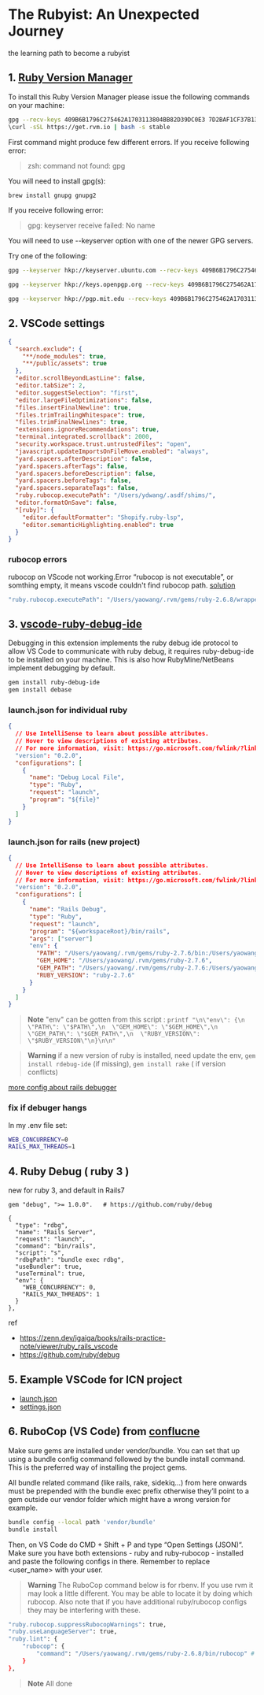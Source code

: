 # The Rubyist: An Unexpected Journey
the learning path to become a rubyist

## 1. [Ruby Version Manager](https://rvm.io/)
To install this Ruby Version Manager please issue the following commands on your machine:
```bash
gpg --recv-keys 409B6B1796C275462A1703113804BB82D39DC0E3 7D2BAF1CF37B13E2069D6956105BD0E739499BDB
\curl -sSL https://get.rvm.io | bash -s stable
```
First command might produce few different errors. If you receive following error:

> zsh: command not found: gpg

You will need to install gpg(s):
```sh
brew install gnupg gnupg2
```

If you receive following error:

> gpg: keyserver receive failed: No name

You will need to use --keyserver option with one of the newer GPG servers. 

Try one of the following:
```sh
gpg --keyserver hkp://keyserver.ubuntu.com --recv-keys 409B6B1796C275462A1703113804BB82D39DC0E3 7D2BAF1CF37B13E2069D6956105BD0E739499BDB

gpg --keyserver hkp://keys.openpgp.org --recv-keys 409B6B1796C275462A1703113804BB82D39DC0E3 7D2BAF1CF37B13E2069D6956105BD0E739499BDB

gpg --keyserver hkp://pgp.mit.edu --recv-keys 409B6B1796C275462A1703113804BB82D39DC0E3 7D2BAF1CF37B13E2069D6956105BD0E739499BDB
```


## 2. VSCode settings
```json
{
  "search.exclude": {
    "**/node_modules": true,
    "**/public/assets": true
  },
  "editor.scrollBeyondLastLine": false,
  "editor.tabSize": 2,
  "editor.suggestSelection": "first",
  "editor.largeFileOptimizations": false,
  "files.insertFinalNewline": true,
  "files.trimTrailingWhitespace": true,
  "files.trimFinalNewlines": true,
  "extensions.ignoreRecommendations": true,
  "terminal.integrated.scrollback": 2000,
  "security.workspace.trust.untrustedFiles": "open",
  "javascript.updateImportsOnFileMove.enabled": "always",
  "yard.spacers.afterDescription": false,
  "yard.spacers.afterTags": false,
  "yard.spacers.beforeDescription": false,
  "yard.spacers.beforeTags": false,
  "yard.spacers.separateTags": false,
  "ruby.rubocop.executePath": "/Users/ydwang/.asdf/shims/",
  "editor.formatOnSave": false,
  "[ruby]": {
    "editor.defaultFormatter": "Shopify.ruby-lsp",
    "editor.semanticHighlighting.enabled": true
  }
}

```


### rubocop errors
rubocop on VScode not working.Error “rubocop is not executable”, or somthing empty, it means vscode couldn't find rubocop path. [solution](https://www.lynnbright.com/vs-code-rubocop-ruby_executable_hooks-no-such-file-or-directory/)
```sh
"ruby.rubocop.executePath": "/Users/yaowang/.rvm/gems/ruby-2.6.8/wrappers/",
```

## 3. [vscode-ruby-debug-ide](https://github.com/rubyide/vscode-ruby/blob/main/docs/debugger.md)
Debugging in this extension implements the ruby debug ide protocol to allow VS Code to communicate with ruby debug, it requires ruby-debug-ide to be installed on your machine. This is also how RubyMine/NetBeans implement debugging by default.
```sh
gem install ruby-debug-ide
gem install debase
```



### launch.json for individual ruby
```json
{
  // Use IntelliSense to learn about possible attributes.
  // Hover to view descriptions of existing attributes.
  // For more information, visit: https://go.microsoft.com/fwlink/?linkid=830387
  "version": "0.2.0",
  "configurations": [
    {
      "name": "Debug Local File",
      "type": "Ruby",
      "request": "launch",
      "program": "${file}"
    }
  ]
}
```
### launch.json for rails (new project)
```json
{
  // Use IntelliSense to learn about possible attributes.
  // Hover to view descriptions of existing attributes.
  // For more information, visit: https://go.microsoft.com/fwlink/?linkid=830387
  "version": "0.2.0",
  "configurations": [
    {
      "name": "Rails Debug",
      "type": "Ruby",
      "request": "launch",
      "program": "${workspaceRoot}/bin/rails",
      "args": ["server"]
      "env": {
        "PATH": "/Users/yaowang/.rvm/gems/ruby-2.7.6/bin:/Users/yaowang/.rvm/gems/ruby-2.7.6@global/bin:/Users/yaowang/.rvm/rubies/ruby-2.7.6/bin:/Users/yaowang/.rvm/bin:/Users/yaowang/.nvm/versions/node/v16.15.0/bin:/usr/local/bin:/usr/bin:/bin:/usr/sbin:/sbin:/Users/yaowang/.nvm/versions/node/v16.15.0/bin:/Users/yaowang/.cargo/bin",
        "GEM_HOME": "/Users/yaowang/.rvm/gems/ruby-2.7.6",
        "GEM_PATH": "/Users/yaowang/.rvm/gems/ruby-2.7.6:/Users/yaowang/.rvm/gems/ruby-2.7.6@global",
        "RUBY_VERSION": "ruby-2.7.6"
      }
    }
  ]
}
```
> **Note**
> "env" can be gotten from this script : `printf "\n\"env\": {\n  \"PATH\": \"$PATH\",\n  \"GEM_HOME\": \"$GEM_HOME\",\n  \"GEM_PATH\": \"$GEM_PATH\",\n  \"RUBY_VERSION\": \"$RUBY_VERSION\"\n}\n\n"`

> **Warning**
> if a new version of ruby is installed, need update the env, `gem install rdebug-ide` (if missing), `gem install rake` ( if version conflicts)


[more config about rails debugger](https://rahul-arora.medium.com/debugging-ruby-on-rails-server-in-vs-code-819b45113e78)

### fix if debuger hangs
In my .env file set:
```sh
WEB_CONCURRENCY=0
RAILS_MAX_THREADS=1
```
## 4. Ruby Debug ( ruby 3 )
new for ruby 3, and default in Rails7
```
gem "debug", ">= 1.0.0".   # https://github.com/ruby/debug

{
  "type": "rdbg",
  "name": "Rails Server",
  "request": "launch",
  "command": "bin/rails",
  "script": "s",
  "rdbgPath": "bundle exec rdbg",
  "useBundler": true,
  "useTerminal": true,
  "env": {
    "WEB_CONCURRENCY": 0,
    "RAILS_MAX_THREADS": 1
  }
},
```
ref 
- https://zenn.dev/igaiga/books/rails-practice-note/viewer/ruby_rails_vscode
- https://github.com/ruby/debug

## 5. Example VSCode for ICN project
- [launch.json](vscode_config/launch.json)
- [settings.json](vscode_config/settings.json)

## 6. RuboCop (VS Code) from [conflucne](https://icapitalnetwork.atlassian.net/wiki/spaces/IR/pages/2531131477/RuboCop+VS+Code)
Make sure gems are installed under vendor/bundle. You can set that up using a bundle config command followed by the bundle install command. This is the preferred way of installing the project gems.

All bundle related command (like rails, rake, sidekiq…) from here onwards must be prepended with the bundle exec prefix otherwise they’ll point to a gem outside our vendor folder which might have a wrong version for example.

```sh
bundle config --local path 'vendor/bundle'
bundle install
```
Then, on VS Code do CMD + Shift + P and type “Open Settings (JSON)“. Make sure you have both extensions - ruby and ruby-rubocop - installed and paste the following configs in there. Remember to replace <user_name> with your user.

> **Warning**
> The RuboCop command below is for rbenv. If you use rvm it may look a little different. You may be able to locate it by doing which rubocop. Also note that if you have additional ruby/rubocop configs they may be interfering with these.
```sh
"ruby.rubocop.suppressRubocopWarnings": true,
"ruby.useLanguageServer": true,
"ruby.lint": {
    "rubocop": {
        "command": "/Users/yaowang/.rvm/gems/ruby-2.6.8/bin/rubocop" # here already changed to rvm
    }
},
```
> **Note**
> All done

